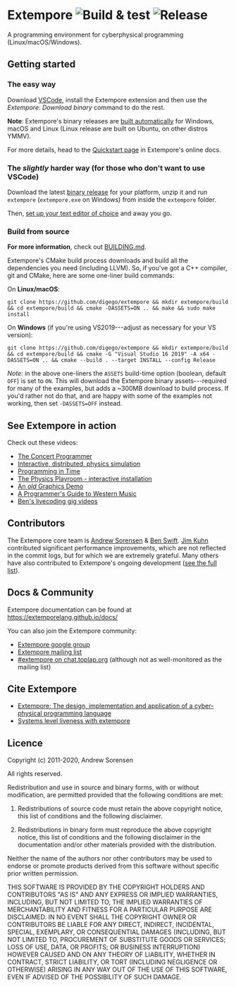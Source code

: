 # Extempore ![Build & test](https://github.com/digego/extempore/workflows/Build%20&%20run%20tests/badge.svg?branch=master) ![Release](https://github.com/digego/extempore/workflows/Release/badge.svg)

A programming environment for cyberphysical programming (Linux/macOS/Windows).

## Getting started

### The easy way

Download [VSCode](https://code.visualstudio.com/), install the Extempore
extension and then use the _Extempore: Download binary_ command to do the rest.

**Note**: Extempore's binary releases are [built
automatically](https://github.com/digego/extempore/actions?query=workflow%3ARelease)
for Windows, macOS and Linux (Linux release are built on Ubuntu, on other
distros YMMV).

For more details, head to the [Quickstart
page](https://extemporelang.github.io/docs/overview/quickstart/) in Extempore's
online docs.

### The _slightly_ harder way (for those who don't want to use VSCode)

Download the latest [binary
release](https://github.com/digego/extempore/releases) for your platform, unzip
it and run `extempore` (`extempore.exe` on Windows) from inside the `extempore`
folder.

Then, [set up your text editor of
choice](https://extemporelang.github.io/docs/guides/editor-support/) and away
you go.

### Build from source

**For more information**, check out [BUILDING.md](./BUILDING.md).

Extempore's CMake build process downloads and build all the dependencies you
need (including LLVM). So, if you've got a C++ compiler, git and CMake, here are
some one-liner build commands:

On **Linux/macOS**:

    git clone https://github.com/digego/extempore && mkdir extempore/build && cd extempore/build && cmake -DASSETS=ON .. && make && sudo make install
    
On **Windows** (if you're using VS2019---adjust as necessary for your VS
version):

    git clone https://github.com/digego/extempore && mkdir extempore/build && cd extempore/build && cmake -G "Visual Studio 16 2019" -A x64 -DASSETS=ON .. && cmake --build . --target INSTALL --config Release

_Note:_ in the above one-liners the `ASSETS` build-time option (boolean, default
`OFF`) is set to `ON`. This will download the Extempore binary assets---required
for many of the examples, but adds a ~300MB download to build process. If you'd
rather not do that, and are happy with some of the examples not working, then
set `-DASSETS=OFF` instead.

## See Extempore in action

Check out these videos:

- [The Concert Programmer](https://www.youtube.com/watch?v=yY1FSsUV-8c)
- [Interactive, distributed, physics simulation](https://vimeo.com/126577281)
- [Programming in Time](https://www.youtube.com/watch?v=Sg2BjFQnr9s)
- [The Physics Playroom - interactive installation](https://vimeo.com/58239256)
- [An *old* Graphics Demo](https://vimeo.com/37293927)
- [A Programmer's Guide to Western Music](https://www.youtube.com/watch?v=xpSYWd_aIiI)
- [Ben's livecoding gig videos](https://benswift.me/livecoding/)

## Contributors

The Extempore core team is [Andrew Sorensen](https://github.com/digego) & [Ben
Swift](https://github.com/benswift). [Jim Kuhn](https://github.com/JimKuhn)
contributed significant performance improvements, which are not
reflected in the commit logs, but for which we are extremely grateful.  Many
others have also contributed to Extempore's ongoing development ([see the full
list](https://github.com/digego/extempore/graphs/contributors)).

## Docs & Community

Extempore documentation can be found at https://extemporelang.github.io/docs/

You can also join the Extempore community:

- [Extempore google group](http://groups.google.com/group/extemporelang)
- [Extempore mailing list](mailto:extemporelang@googlegroups.com)
- [#extempore on chat.toplap.org](https://chat.toplap.org/home) (although not as
  well-monitored as the mailing list)

## Cite Extempore

- [Extempore: The design, implementation and application of a cyber-physical programming language](https://openresearch-repository.anu.edu.au/handle/1885/144603)
- [Systems level liveness with extempore](https://dl.acm.org/citation.cfm?id=3133858)

## Licence

Copyright (c) 2011-2020, Andrew Sorensen

All rights reserved.

Redistribution and use in source and binary forms, with or without 
modification, are permitted provided that the following conditions are met:

1. Redistributions of source code must retain the above copyright notice, 
   this list of conditions and the following disclaimer.

2. Redistributions in binary form must reproduce the above copyright notice,
   this list of conditions and the following disclaimer in the documentation 
   and/or other materials provided with the distribution.

Neither the name of the authors nor other contributors may be used to endorse
or promote products derived from this software without specific prior written 
permission.

THIS SOFTWARE IS PROVIDED BY THE COPYRIGHT HOLDERS AND CONTRIBUTORS "AS IS" 
AND ANY EXPRESS OR IMPLIED WARRANTIES, INCLUDING, BUT NOT LIMITED TO, THE 
IMPLIED WARRANTIES OF MERCHANTABILITY AND FITNESS FOR A PARTICULAR PURPOSE 
ARE DISCLAIMED. IN NO EVENT SHALL THE COPYRIGHT OWNER OR CONTRIBUTORS BE 
LIABLE FOR ANY DIRECT, INDIRECT, INCIDENTAL, SPECIAL, EXEMPLARY, OR 
CONSEQUENTIAL DAMAGES (INCLUDING, BUT NOT LIMITED TO, PROCUREMENT OF 
SUBSTITUTE GOODS OR SERVICES; LOSS OF USE, DATA, OR PROFITS; OR BUSINESS 
INTERRUPTION) HOWEVER CAUSED AND ON ANY THEORY OF LIABILITY, WHETHER IN 
CONTRACT, STRICT LIABILITY, OR TORT (INCLUDING NEGLIGENCE OR OTHERWISE) 
ARISING IN ANY WAY OUT OF THE USE OF THIS SOFTWARE, EVEN IF ADVISED OF THE 
POSSIBILITY OF SUCH DAMAGE.
